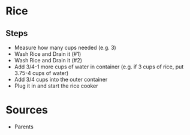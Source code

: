 # Rice
## Steps
- Measure how many cups needed (e.g. 3)
- Wash Rice and Drain it (#1)
- Wash Rice and Drain it (#2)
- Add 3/4-1 more cups of water in container (e.g. if 3 cups of rice, put 3.75-4 cups of water)
- Add 3/4 cups into the outer container
- Plug it in and start the rice cooker
# Sources
- Parents

